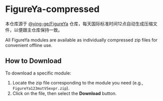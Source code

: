 # FigureYa-compressed

本仓库源于 [@ying-ge/FigureYa](https://github.com/ying-ge/FigureYa) 仓库，每天国际标准时间12点自动生成压缩文件，以便跟主仓库保持一致。

All FigureYa modules are available as individually compressed zip files for convenient offline use.

## How to Download

To download a specific module:
1. Locate the zip file corresponding to the module you need (e.g., `FigureYa123mutVSexpr.zip`).
2. Click on the file, then select the **Download** button.
